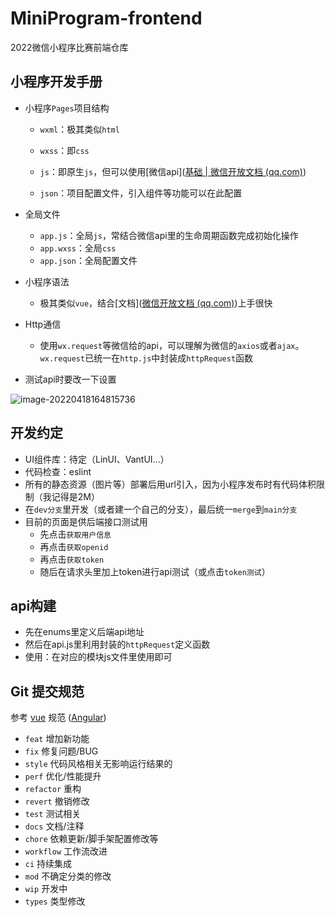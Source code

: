 # MiniProgram-frontend

2022微信小程序比赛前端仓库

## 小程序开发手册

- 小程序`Pages`项目结构

  - `wxml`：极其类似`html`

  - `wxss`：即`css`

  - `js`：即原生`js`，但可以使用[微信api]([基础 | 微信开放文档 (qq.com)](https://developers.weixin.qq.com/miniprogram/dev/api/))
  - `json`：项目配置文件，引入组件等功能可以在此配置

- 全局文件

  - `app.js`：全局`js`，常结合微信api里的生命周期函数完成初始化操作
  - `app.wxss`：全局`css`
  - `app.json`：全局配置文件

- 小程序语法

  - 极其类似`vue`，结合[文档]([微信开放文档 (qq.com)](https://developers.weixin.qq.com/miniprogram/dev/framework/))上手很快

- Http通信

  - 使用`wx.request`等微信给的api，可以理解为微信的`axios`或者`ajax`。`wx.request`已统一在`http.js`中封装成`httpRequest`函数

- 测试api时要改一下设置

![image-20220418164815736](https://peng-img.oss-cn-shanghai.aliyuncs.com/markdown-img/image-20220418164815736.png)

## 开发约定

- UI组件库：待定（LinUI、VantUI...）
- 代码检查：eslint
- 所有的静态资源（图片等）部署后用url引入，因为小程序发布时有代码体积限制（我记得是2M）
- 在`dev分支`里开发（或者建一个自己的分支），最后统一`merge`到`main分支`
- 目前的页面是供后端接口测试用
  - 先点击`获取用户信息`
  - 再点击`获取openid`
  - 再点击`获取token`
  - 随后在请求头里加上token进行api测试（或点击`token测试`）

## api构建

- 先在enums里定义后端api地址
- 然后在api.js里利用封装的`httpRequest`定义函数
- 使用：在对应的模块js文件里使用即可

## Git 提交规范

参考 [vue](https://github.com/vuejs/vue/blob/dev/.github/COMMIT_CONVENTION.md) 规范 ([Angular](https://github.com/conventional-changelog/conventional-changelog/tree/master/packages/conventional-changelog-angular))

- `feat` 增加新功能
- `fix` 修复问题/BUG
- `style` 代码风格相关无影响运行结果的
- `perf` 优化/性能提升
- `refactor` 重构
- `revert` 撤销修改
- `test` 测试相关
- `docs` 文档/注释
- `chore` 依赖更新/脚手架配置修改等
- `workflow` 工作流改进
- `ci` 持续集成
- `mod` 不确定分类的修改
- `wip` 开发中
- `types` 类型修改
